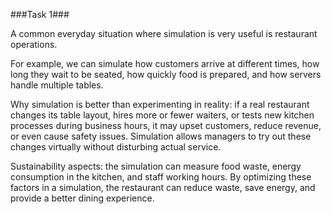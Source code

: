 ###Task 1###

A common everyday situation where simulation is very useful is restaurant operations.

For example, we can simulate how customers arrive at different times, how long they wait to be seated, how quickly food is prepared, and how servers handle multiple tables.

Why simulation is better than experimenting in reality: if a real restaurant changes its table layout, hires more or fewer waiters, or tests new kitchen processes during business hours, it may upset customers, reduce revenue, or even cause safety issues. Simulation allows managers to try out these changes virtually without disturbing actual service.

Sustainability aspects: the simulation can measure food waste, energy consumption in the kitchen, and staff working hours. By optimizing these factors in a simulation, the restaurant can reduce waste, save energy, and provide a better dining experience.